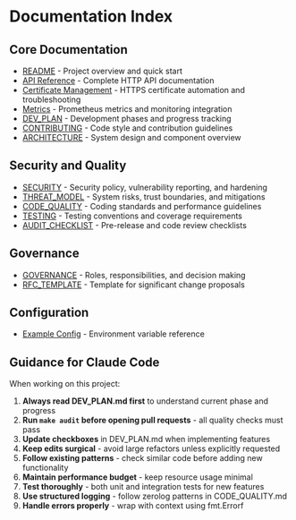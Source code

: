 # Documentation Index

## Core Documentation

- [README](../README.md) - Project overview and quick start
- [API Reference](API.md) - Complete HTTP API documentation
- [Certificate Management](CERTS.md) - HTTPS certificate automation and troubleshooting
- [Metrics](METRICS.md) - Prometheus metrics and monitoring integration
- [DEV_PLAN](DEV_PLAN.md) - Development phases and progress tracking
- [CONTRIBUTING](CONTRIBUTING.md) - Code style and contribution guidelines
- [ARCHITECTURE](ARCHITECTURE.md) - System design and component overview

## Security and Quality

- [SECURITY](SECURITY.md) - Security policy, vulnerability reporting, and hardening
- [THREAT_MODEL](THREAT_MODEL.md) - System risks, trust boundaries, and mitigations
- [CODE_QUALITY](CODE_QUALITY.md) - Coding standards and performance guidelines
- [TESTING](TESTING.md) - Testing conventions and coverage requirements
- [AUDIT_CHECKLIST](AUDIT_CHECKLIST.md) - Pre-release and code review checklists

## Governance

- [GOVERNANCE](GOVERNANCE.md) - Roles, responsibilities, and decision making
- [RFC_TEMPLATE](RFC_TEMPLATE.md) - Template for significant change proposals

## Configuration

- [Example Config](../configs/.env.example) - Environment variable reference

## Guidance for Claude Code

When working on this project:

1. **Always read DEV_PLAN.md first** to understand current phase and progress
2. **Run `make audit` before opening pull requests** - all quality checks must pass
3. **Update checkboxes** in DEV_PLAN.md when implementing features
4. **Keep edits surgical** - avoid large refactors unless explicitly requested
5. **Follow existing patterns** - check similar code before adding new functionality
6. **Maintain performance budget** - keep resource usage minimal
7. **Test thoroughly** - both unit and integration tests for new features
8. **Use structured logging** - follow zerolog patterns in CODE_QUALITY.md
9. **Handle errors properly** - wrap with context using fmt.Errorf